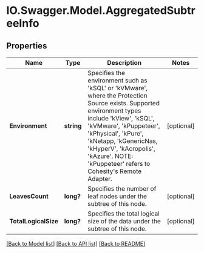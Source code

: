 # IO.Swagger.Model.AggregatedSubtreeInfo
## Properties

Name | Type | Description | Notes
------------ | ------------- | ------------- | -------------
**Environment** | **string** | Specifies the environment such as &#39;kSQL&#39; or &#39;kVMware&#39;, where the Protection Source exists. Supported environment types include &#39;kView&#39;, &#39;kSQL&#39;, &#39;kVMware&#39;, &#39;kPuppeteer&#39;, &#39;kPhysical&#39;, &#39;kPure&#39;, &#39;kNetapp, &#39;kGenericNas, &#39;kHyperV&#39;, &#39;kAcropolis&#39;, &#39;kAzure&#39;. NOTE: &#39;kPuppeteer&#39; refers to Cohesity&#39;s Remote Adapter. | [optional] 
**LeavesCount** | **long?** | Specifies the number of leaf nodes under the subtree of this node. | [optional] 
**TotalLogicalSize** | **long?** | Specifies the total logical size of the data under the subtree of this node. | [optional] 

[[Back to Model list]](../README.md#documentation-for-models) [[Back to API list]](../README.md#documentation-for-api-endpoints) [[Back to README]](../README.md)

